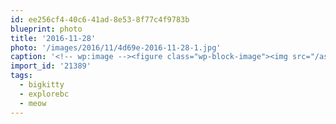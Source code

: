 ```yaml
---
id: ee256cf4-40c6-41ad-8e53-8f77c4f9783b
blueprint: photo
title: '2016-11-28'
photo: '/images/2016/11/4d69e-2016-11-28-1.jpg'
caption: '<!-- wp:image --><figure class="wp-block-image"><img src="/assets/images/2016/11/4d69e-2016-11-28-1.jpg" /></figure><!-- /wp:image --><!-- wp:paragraph --><p>Top of the (Okanagan) world. Also #bigkitty was up here recently #meow #explorebc</p><!-- /wp:paragraph -->'
import_id: '21389'
tags:
  - bigkitty
  - explorebc
  - meow
---
```

